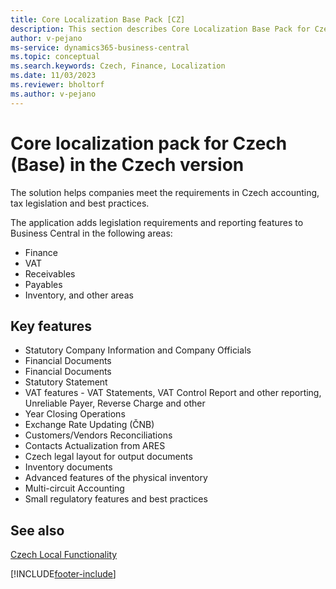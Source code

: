 ```yaml
---
title: Core Localization Base Pack [CZ]
description: This section describes Core Localization Base Pack for Czech extension that helps companies meet their requirements.
author: v-pejano
ms-service: dynamics365-business-central
ms.topic: conceptual
ms.search.keywords: Czech, Finance, Localization
ms.date: 11/03/2023
ms.reviewer: bholtorf
ms.author: v-pejano
---
```


# Core localization pack for Czech (Base) in the Czech version

The solution helps companies meet the requirements in Czech accounting, tax legislation and best practices.  

The application adds legislation requirements and reporting features to Business Central in the following areas:

- Finance  
- VAT  
- Receivables  
- Payables  
- Inventory, and other areas

## Key features

- Statutory Company Information and Company Officials  
- Financial Documents  
- Financial Documents  
- Statutory Statement 
- VAT features - VAT Statements, VAT Control Report and other reporting, Unreliable Payer, Reverse Charge and other
- Year Closing Operations
- Exchange Rate Updating (ČNB)
- Customers/Vendors Reconciliations
- Contacts Actualization from ARES
- Czech legal layout for output documents
- Inventory documents
- Advanced features of the physical inventory
- Multi-circuit Accounting
- Small regulatory features and best practices

## See also  

[Czech Local Functionality](czech-local-functionality.md)  


[!INCLUDE[footer-include](../../includes/footer-banner.md)]